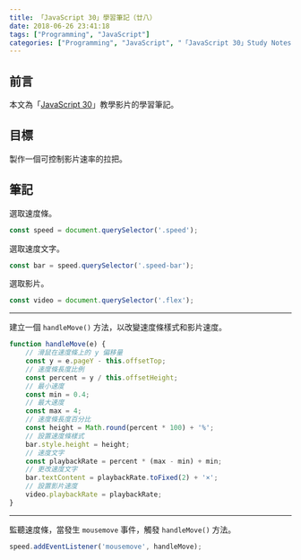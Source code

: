 ```yaml
---
title: 「JavaScript 30」學習筆記（廿八）
date: 2018-06-26 23:41:18
tags: ["Programming", "JavaScript"]
categories: ["Programming", "JavaScript", "「JavaScript 30」Study Notes"]
---
```


## 前言

本文為「[JavaScript 30](https://javascript30.com/)」教學影片的學習筆記。

## 目標

製作一個可控制影片速率的拉把。

## 筆記

選取速度條。

```js
const speed = document.querySelector('.speed');
```

選取速度文字。

```js
const bar = speed.querySelector('.speed-bar');
```

選取影片。

```js
const video = document.querySelector('.flex');
```

---

建立一個 `handleMove()` 方法，以改變速度條樣式和影片速度。

```js
function handleMove(e) {
    // 滑鼠在速度條上的 y 偏移量
    const y = e.pageY - this.offsetTop;
    // 速度條長度比例
    const percent = y / this.offsetHeight;
    // 最小速度
    const min = 0.4;
    // 最大速度
    const max = 4;
    // 速度條長度百分比
    const height = Math.round(percent * 100) + '%';
    // 設置速度條樣式
    bar.style.height = height;
    // 速度文字
    const playbackRate = percent * (max - min) + min;
    // 更改速度文字
    bar.textContent = playbackRate.toFixed(2) + '×';
    // 設置影片速度
    video.playbackRate = playbackRate;
}
```

---

監聽速度條，當發生 `mousemove` 事件，觸發 `handleMove()` 方法。

```js
speed.addEventListener('mousemove', handleMove);
```
